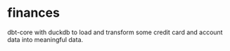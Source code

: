 # finances
dbt-core with duckdb to load and transform some credit card and account data into meaningful data. 
